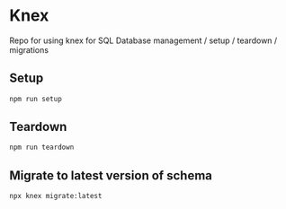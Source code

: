 # Knex
Repo for using knex for SQL Database management / setup / teardown / migrations

## Setup
```sh
npm run setup
```

## Teardown
```sh
npm run teardown
```

## Migrate to latest version of schema
```sh
npx knex migrate:latest
```